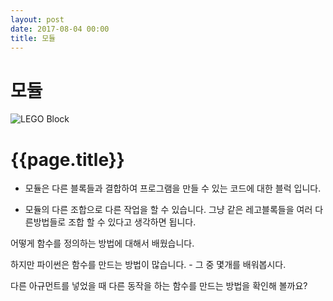 ```yaml
---
layout: post
date: 2017-08-04 00:00
title: 모듈
---
```


<div id="ppt" markdown="1">

# 모듈

<div id="ppt1" markdown="1">

![LEGO Block](https://github.com/sujinleeme/PYCONKR-YoungCoder/blob/ft/static/img/modulesImage1.png?raw=true)


</div>

<div id="desc" markdown="1">

# {{page.title}}

* 모듈은 다른 블록들과 결합하여 프로그램을 만들 수 있는 코드에 대한 블럭 입니다.

* 모듈의 다른 조합으로 다른 작업을 할 수 있습니다. 그냥 같은 레고블록들을 여러 다른방법들로 조합 할 수 있다고 생각하면 됩니다. 

어떻게 함수를 정의하는 방법에 대해서 배웠습니다.

하지만 파이썬은 함수를 만드는 방법이 많습니다. - 그 중 몇개를 배워봅시다.

다른 아규먼트를 넣었을 때 다른 동작을 하는 함수를 만드는 방법을 확인해 볼까요?
</div>

